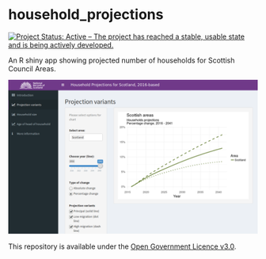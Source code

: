 # household_projections
[![Project Status: Active – The project has reached a stable, usable state and is being actively developed.](https://www.repostatus.org/badges/latest/active.svg)](https://www.repostatus.org/#active)

An R shiny app showing projected number of households for Scottish Council Areas.

![Screenshot of the household projections app](https://github.com/DataScienceScotland/household_projections/blob/master/screenshot.png)

This repository is available under the [Open Government Licence v3.0](https://www.nationalarchives.gov.uk/doc/open-government-licence/version/3/).
